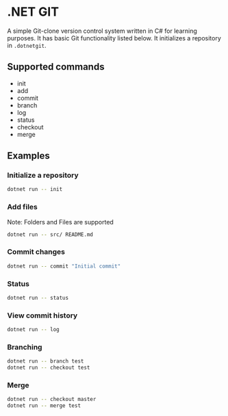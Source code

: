 # .NET GIT

A simple Git-clone version control system written in C# for learning purposes. 
It has basic Git functionality listed below.
It initializes a repository in `.dotnetgit`.

## Supported commands

- init
- add
- commit
- branch
- log
- status
- checkout
- merge

## Examples

### Initialize a repository

```bash
dotnet run -- init
```

### Add files

Note: Folders and Files are supported

```bash
dotnet run -- src/ README.md
```

### Commit changes

```bash
dotnet run -- commit "Initial commit"
```

### Status

```bash
dotnet run -- status
```

### View commit history

```bash
dotnet run -- log
```

### Branching

```bash
dotnet run -- branch test
dotnet run -- checkout test
```

### Merge

```bash
dotnet run -- checkout master
dotnet run -- merge test
```
